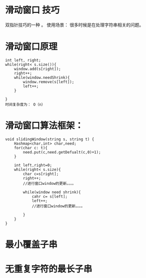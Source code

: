 # 滑动窗口 技巧

双指针技巧的一种 。 使用场景： 很多时候是在处理字符串相关的问题。

# 滑动窗口原理

```
int left, right;
while(right< s.size()){
    window.add(s[right]);
    right++;
    while(window.needShrink){
        window.remove(s[left]);
        left++;
    }
    
}
时间复杂度为： O（n）
```

# 滑动窗口算法框架：

````
void slidingWindow(string s, string t) {
    Hashmap<char,int> char,need;
    for(char c: t){
        need.put(c,need.getDefualt(c,0)+1);
    }
    
    int left,right=0;
    while(right< s.size){
        char c=s[right];
        right++;
        //进行窗口window的更新。。。。
    
        while(window need shrink){
            cahr c= s[left];
            left++;
            //进行窗口window的更新。。。。
        
        }
    }
}
````

# 最小覆盖子串

# 无重复字符的最长子串












